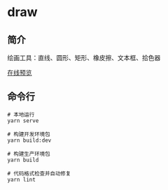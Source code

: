 # draw

## 简介
绘画工具：直线、圆形、矩形、橡皮擦、文本框、拾色器

[在线预览](https://luobin01.github.io/draw/examples/video/)

## 命令行
````
# 本地运行
yarn serve

# 构建开发环境包
yarn build:dev

# 构建生产环境包
yarn build

# 代码格式检查并自动修复
yarn lint
````
